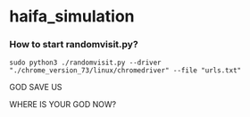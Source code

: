 # haifa_simulation

### How to start randomvisit.py?
```
sudo python3 ./randomvisit.py --driver "./chrome_version_73/linux/chromedriver" --file "urls.txt"
```

GOD SAVE US 

WHERE IS YOUR GOD NOW?
